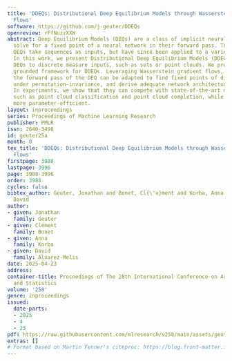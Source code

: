 ```yaml
---
title: 'DDEQs: Distributional Deep Equilibrium Models through Wasserstein Gradient
  Flows'
software: https://github.com/j-geuter/DDEQs
openreview: rFfNuzzXXW
abstract: Deep Equilibrium Models (DEQs) are a class of implicit neural networks that
  solve for a fixed point of a neural network in their forward pass. Traditionally,
  DEQs take sequences as inputs, but have since been applied to a variety of data.
  In this work, we present Distributional Deep Equilibrium Models (DDEQs), extending
  DEQs to discrete measure inputs, such as sets or point clouds. We provide a theoretically
  grounded framework for DDEQs. Leveraging Wasserstein gradient flows, we show how
  the forward pass of the DEQ can be adapted to find fixed points of discrete measures
  under permutation-invariance, and derive adequate network architectures for DDEQs.
  In experiments, we show that they can compete with state-of-the-art models in tasks
  such as point cloud classification and point cloud completion, while being significantly
  more parameter-efficient.
layout: inproceedings
series: Proceedings of Machine Learning Research
publisher: PMLR
issn: 2640-3498
id: geuter25a
month: 0
tex_title: 'DDEQs: Distributional Deep Equilibrium Models through Wasserstein Gradient
  Flows'
firstpage: 3988
lastpage: 3996
page: 3988-3996
order: 3988
cycles: false
bibtex_author: Geuter, Jonathan and Bonet, Cl{\'e}ment and Korba, Anna and Alvarez-Melis,
  David
author:
- given: Jonathan
  family: Geuter
- given: Clément
  family: Bonet
- given: Anna
  family: Korba
- given: David
  family: Alvarez-Melis
date: 2025-04-23
address:
container-title: Proceedings of The 28th International Conference on Artificial Intelligence
  and Statistics
volume: '258'
genre: inproceedings
issued:
  date-parts:
  - 2025
  - 4
  - 23
pdf: https://raw.githubusercontent.com/mlresearch/v258/main/assets/geuter25a/geuter25a.pdf
extras: []
# Format based on Martin Fenner's citeproc: https://blog.front-matter.io/posts/citeproc-yaml-for-bibliographies/
---
```

